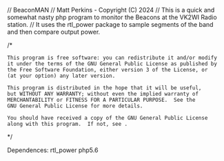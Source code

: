 // BeaconMAN
// Matt Perkins - Copyright (C) 2024 
// This is a quick and somewhat nasty php program to monitor the Beacons at the VK2WI Radio station. 
// It uses the rtl_power package to sample segments of the band and  then compare output power. 

/*

    This program is free software: you can redistribute it and/or modify
    it under the terms of the GNU General Public License as published by
    the Free Software Foundation, either version 3 of the License, or
    (at your option) any later version.

    This program is distributed in the hope that it will be useful,
    but WITHOUT ANY WARRANTY; without even the implied warranty of
    MERCHANTABILITY or FITNESS FOR A PARTICULAR PURPOSE.  See the
    GNU General Public License for more details.

    You should have received a copy of the GNU General Public License
    along with this program.  If not, see .

*/


Dependences: 
rtl_power 
php5.6 

